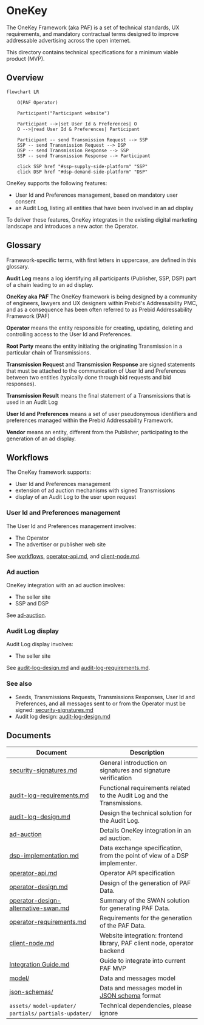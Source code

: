 # OneKey

The OneKey Framework (aka PAF) is a set of technical standards, UX requirements, and mandatory contractual terms designed to improve addressable advertising across the open internet.

This directory contains technical specifications for a minimum viable product (MVP).

## Overview

```mermaid
flowchart LR
    
    O(PAF Operator)
    
    Participant("Participant website")
    
    Participant -->|set User Id & Preferences| O
    O -->|read User Id & Preferences| Participant
    
    Participant -- send Transmission Request --> SSP
    SSP -- send Transmission Request --> DSP
    DSP -- send Transmission Response --> SSP
    SSP -- send Transmission Response --> Participant    

    click SSP href "#ssp-supply-side-platform" "SSP"
    click DSP href "#dsp-demand-side-platform" "DSP"
```

OneKey supports the following features:
- User Id and Preferences management, based on mandatory user consent
- an Audit Log, listing all entities that have been involved in an ad display

To deliver these features, OneKey integrates in the existing digital marketing landscape and introduces a new actor: the Operator.

## Glossary

Framework-specific terms, with first letters in uppercase, are defined in this glossary.

**Audit Log** means a log identifying all participants (Publisher, SSP, DSP) part of a chain leading to an ad display.

**OneKey aka PAF** The OneKey framework is being designed by a community of engineers, lawyers and UX designers within Prebid's Addressability PMC, and as a consequence has been often referred to as Prebid Addressability Framework (PAF)

**Operator** means the entity responsible for creating, updating, deleting and controlling access to the User Id and Preferences.

**Root Party** means the entity initiating the originating Transmission in a particular chain of Transmissions.

**Transmission Request** and **Transmission Response** are signed statements that must be attached to the communication of User Id and Preferences between two entities (typically done through bid requests and bid responses).

**Transmission Result** means the final statement of a Transmissions that is used in an Audit Log

**User Id and Preferences** means a set of user pseudonymous identifiers and preferences managed within the Prebid Addressability Framework.

**Vendor** means an entity, different from the Publisher, participating to the generation of an ad display.

## Workflows

The OneKey framework supports:
- User Id and Preferences management
- extension of ad auction mechanisms with signed Transmissions
- display of an Audit Log to the user upon request 


### User Id and Preferences management

The User Id and Preferences management involves:
- The Operator
- The advertiser or publisher web site

See [workflows](workflows.md), [operator-api.md](operator-api.md), and [client-node.md](client-node.md). 

### Ad auction

OneKey integration with an ad auction involves:
- The seller site
- SSP and DSP

See [ad-auction](ad-auction.md).

### Audit Log display

Audit Log display involves:
- The seller site

See [audit-log-design.md](audit-log-design.md) and [audit-log-requirements.md](audit-log-requirements.md).

### See also

- Seeds, Transmissions Requests, Transmissions Responses, User Id and Preferences, and all messages sent to or from the Operator must be signed: [security-signatures.md](security-signatures.md)
- Audit log design: [audit-log-design.md](audit-log-design.md)

## Documents

| Document                                                                                            | Description                                                                                         |
|-----------------------------------------------------------------------------------------------------|-----------------------------------------------------------------------------------------------------|
| [security-signatures.md](security-signatures.md)                                                    | General introduction on signatures and signature verification                                       |
| [audit-log-requirements.md](audit-log-requirements.md)                                              | Functional requirements related to the Audit Log and the Transmissions.                             |
| [audit-log-design.md](audit-log-design.md)                                                          | Design the technical solution for the Audit Log.                                                    |
| [ad-auction](ad-auction.md)                                                                         | Details OneKey integration in an ad auction.                                                           |
| [dsp-implementation.md](dsp-implementation.md)                                                      | Data exchange specification, from the point of view of a DSP implementer.                           |
| [operator-api.md](operator-api.md)                                                                  | Operator API specification                                                                          |
| [operator-design.md](operator-design.md)                                                            | Design of the generation of PAF Data.                                                               |
| [operator-design-alternative-swan.md](../alternative%20designs/operator-design-alternative-swan.md) | Summary of the SWAN solution for generating PAF Data.                                               |
| [operator-requirements.md](operator-requirements.md)                                                | Requirements for the generation of the PAF Data.                                                    |
| [client-node.md](client-node.md)                                                                    | Website integration: frontend library, PAF client node, operator backend                            |
| [Integration Guide.md](../Integration-guides/PAF-Integration-Guide.md)                              | Guide to integrate into current PAF MVP                                                             |
| [model/](model)                                                                                     | Data and messages model                                                                             |
| [json-schemas/](json-schemas)                                                                       | Data and messages model in [JSON schema](https://json-schema.org/understanding-json-schema/) format |
| `assets/` `model-updater/` `partials/` `partials-updater/`                                          | Technical dependencies, please ignore                                                               |
